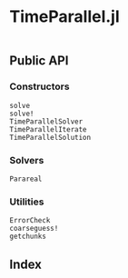 # TimeParallel.jl

```@contents
```

## Public API

### Constructors

```@docs
solve
solve!
TimeParallelSolver
TimeParallelIterate
TimeParallelSolution
```
### Solvers

```@docs
Parareal
```

### Utilities

```@docs
ErrorCheck
coarseguess!
getchunks
```

## Index

```@index
```
